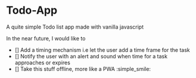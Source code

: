# Todo-App
A quite simple Todo list app made with vanilla javascript

In the near future, I would like to
- [] Add a timing mechanism i.e let the user add a time frame for the task
- [] Notify the user with an alert and sound when time for a task approaches or expires 
- [] Take this stuff offline, more like a PWA :simple_smile:
